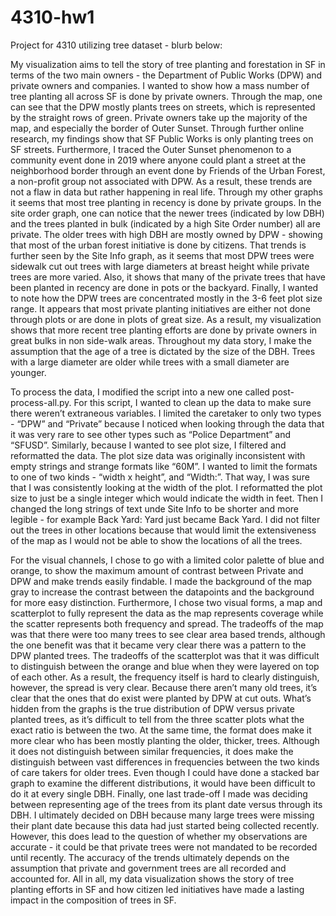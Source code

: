 # 4310-hw1

Project for 4310 utilizing tree dataset - blurb below:

My visualization aims to tell the story of tree planting and forestation in SF in terms of the two main owners - the Department of Public Works (DPW) and private owners and companies. I wanted to show how a mass number of tree planting all across SF is done by private owners. Through the map, one can see that the DPW mostly plants trees on streets, which is represented by the straight rows of green. Private owners take up the majority of the map, and especially the border of Outer Sunset. Through further online research, my findings show that SF Public Works is only planting trees on SF streets. Furthermore, I traced the Outer Sunset phenomenon to a community event done in 2019 where anyone could plant a street at the neighborhood border through an event done by Friends of the Urban Forest, a non-profit group not associated with DPW. As a result, these trends are not a flaw in data but rather happening in real life. Through my other graphs it seems that most tree planting in recency is done by private groups. In the site order graph, one can notice that the newer trees (indicated by low DBH) and the trees planted in bulk (indicated by a high Site Order number) all are private. The older trees with high DBH are mostly owned by DPW - showing that most of the urban forest initiative is done by citizens. That trends is further seen by the Site Info graph, as it seems that most DPW trees were sidewalk cut out trees with large diameters at breast height while private trees are more varied. Also, it shows that many of the private trees that have been planted in recency are done in pots or the backyard. Finally, I wanted to note how the DPW trees are concentrated mostly in the 3-6 feet plot size range. It appears that most private planting initiatives are either not done through plots or are done in plots of great size. As a result, my visualization shows that more recent tree planting efforts are done by private owners in great bulks in non side-walk areas. Throughout my data story, I make the assumption that the age of a tree is dictated by the size of the DBH. Trees with a large diameter are older while trees with a small diameter are younger.

To process the data, I modified the script into a new one called post-process-all.py. For this script, I wanted to clean up the data to make sure there weren’t extraneous variables. I limited the caretaker to only two types - “DPW” and “Private” because I noticed when looking through the data that it was very rare to see other types such as “Police Department” and “SFUSD”. Similarly, because I wanted to see plot size, I filtered and reformatted the data. The plot size data was originally inconsistent with empty strings and strange formats like “60M”. I wanted to limit the formats to one of two kinds - “width x height”, and “Width:”. That way, I was sure that I was consistently looking at the width of the plot. I reformatted the plot size to just be a single integer which would indicate the width in feet. Then I changed the long strings of text unde Site Info to be shorter and more legible - for example Back Yard: Yard just became Back Yard. I did not filter out the trees in other locations because that would limit the extensiveness of the map as I would not be able to show the locations of all the trees.

For the visual channels, I chose to go with a limited color palette of blue and orange, to show the maximum amount of contrast between Private and DPW and make trends easily findable. I made the background of the map gray to increase the contrast between the datapoints and the background for more easy distinction. Furthermore, I chose two visual forms, a map and scatterplot to fully represent the data as the map represents coverage while the scatter represents both frequency and spread. The tradeoffs of the map was that there were too many trees to see clear area based trends, although the one benefit was that it became very clear there was a pattern to the DPW planted trees. The tradeoffs of the scatterplot was that it was difficult to distinguish between the orange and blue when they were layered on top of each other. As a result, the frequency itself is hard to clearly distinguish, however, the spread is very clear. Because there aren’t many old trees, it’s clear that the ones that do exist were planted by DPW at cut outs. What’s hidden from the graphs is the true distribution of DPW versus private planted trees, as it’s difficult to tell from the three scatter plots what the exact ratio is between the two. At the same time, the format does make it more clear who has been mostly planting the older, thicker, trees. Although it does not distinguish between similar frequencies, it does make the distinguish between vast differences in frequencies between the two kinds of care takers for older trees. Even though I could have done a stacked bar graph to examine the different distributions, it would have been difficult to do it at every single DBH. Finally, one last trade-off I made was deciding between representing age of the trees from its plant date versus through its DBH. I ultimately decided on DBH because many large trees were missing their plant date because this data had just started being collected recently. However, this does lead to the question of whether my observations are accurate - it could be that private trees were not mandated to be recorded until recently. The accuracy of the trends ultimately depends on the assumption that private and government trees are all recorded and accounted for. All in all, my data visualization shows the story of tree planting efforts in SF and how citizen led initiatives have made a lasting impact in the composition of trees in SF.
